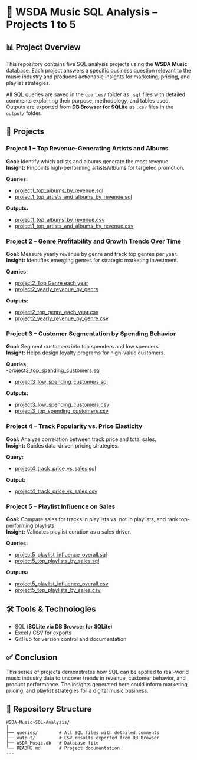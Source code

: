 # 🎵 WSDA Music SQL Analysis – Projects 1 to 5
## 📊 Project Overview  
This repository contains five SQL analysis projects using the **WSDA Music** database. Each project answers a specific business question relevant to the music industry and produces actionable insights for marketing, pricing, and playlist strategies.  

All SQL queries are saved in the `queries/` folder as `.sql` files with detailed comments explaining their purpose, methodology, and tables used.  
Outputs are exported from **DB Browser for SQLite** as `.csv` files in the `output/` folder.  

## 📝 Projects  

### **Project 1 – Top Revenue-Generating Artists and Albums**  
**Goal:** Identify which artists and albums generate the most revenue.  
**Insight:** Pinpoints high-performing artists/albums for targeted promotion.  

**Queries:**  
- [project1_top_albums_by_revenue.sql](queries/project1_top_albums_by_revenue.sql)  
- [project1_top_artists_and_albums_by_revenue.sql](queries/project1_top_artists_and_albums_by_revenue.sql)  

**Outputs:**  
- [project1_top_albums_by_revenue.csv](output/project1_top_albums_by_revenue.csv)  
- [project1_top_artists_and_albums_by_revenue.csv](output/project1_top_artists_and_albums_by_revenue.csv)


### **Project 2 – Genre Profitability and Growth Trends Over Time**  
**Goal:** Measure yearly revenue by genre and track top genres per year.  
**Insight:** Identifies emerging genres for strategic marketing investment.  

**Queries:**  
- [project2_Top Genre each year](queries/project2_Top%20Genre%20each%20year)  
- [project2_yearly_revenue_by_genre](queries/project2_yearly_revenue_by_genre)   

**Outputs:**  
- [project2_top_genre_each_year.csv](output/project2_top_genre_each_year.csv)  
- [project2_yearly_revenue_by_genre.csv](output/project2_yearly_revenue_by_genre.csv)  


### **Project 3 – Customer Segmentation by Spending Behavior**  
**Goal:** Segment customers into top spenders and low spenders.  
**Insight:** Helps design loyalty programs for high-value customers.  

**Queries:**  
-[project3_top_spending_customers.sql](queries/project3_top_spending_customers.sql)  
- [project3_low_spending_customers.sql](queries/project3_low_spending_customers.sql)
  
**Outputs:**  
- [project3_low_spending_customers.csv](output/project3_low_spending_customers.csv)  
- [project3_top_spending_customers.csv](output/project3_top_spending_customers.csv)  


### **Project 4 – Track Popularity vs. Price Elasticity**  
**Goal:** Analyze correlation between track price and total sales.  
**Insight:** Guides data-driven pricing strategies.  

**Query:**  
- [project4_track_price_vs_sales.sql](queries/project4_track_price_vs_sales.sql) 

**Output:**  
- [project4_track_price_vs_sales.csv](output/project4_track_price_vs_sales.csv)


### **Project 5 – Playlist Influence on Sales**  
**Goal:** Compare sales for tracks in playlists vs. not in playlists, and rank top-performing playlists.  
**Insight:** Validates playlist curation as a sales driver.  

**Queries:**  
- [project5_playlist_influence_overall.sql](queries/project5_playlist_influence_overall.sql)  
- [project5_top_playlists_by_sales.sql](queries/project5_top_playlists_by_sales.sql)  

**Outputs:**  
- [project5_playlist_influence_overall.csv](output/project5_playlist_influence_overall.csv)  
- [project5_top_playlists_by_sales.csv](output/project5_top_playlists_by_sales.csv)


## 🛠 Tools & Technologies  
- SQL (**SQLite via DB Browser for SQLite**)  
- Excel / CSV for exports  
- GitHub for version control and documentation  


## ✅ Conclusion
This series of projects demonstrates how SQL can be applied to real-world music industry data to uncover trends in revenue, customer behavior, and product performance.
The insights generated here could inform marketing, pricing, and playlist strategies for a digital music business.
## 📂 Repository Structure  

```plaintext
WSDA-Music-SQL-Analysis/
│
├── queries/        # All SQL files with detailed comments
├── output/         # CSV results exported from DB Browser
├── WSDA_Music.db   # Database file
└── README.md       # Project documentation
---

